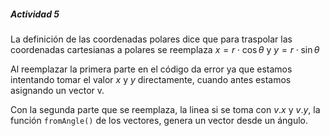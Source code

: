 ##### Actividad 5

La definición de las coordenadas polares dice que para traspolar las coordenadas cartesianas a polares se reemplaza $x = r\cdot \cos{\theta}$ y $y = r\cdot \sin{\theta}$ 


Al reemplazar la primera parte en el código da error ya que estamos intentando tomar el valor $x$ y $y$ directamente, cuando antes estamos asignando un vector v.

Con la segunda parte que se reemplaza, la linea si se toma con $v.x$ y $v.y$, la función ```fromAngle()``` de los vectores, genera un vector desde un ángulo.

